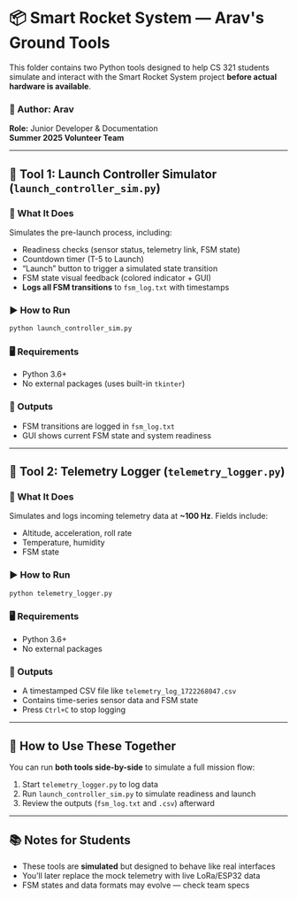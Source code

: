 
# 📦 Smart Rocket System — Arav's Ground Tools

This folder contains two Python tools designed to help CS 321 students simulate and interact with the Smart Rocket System project **before actual hardware is available**.

### 👤 Author: Arav  
**Role:** Junior Developer & Documentation  
**Summer 2025 Volunteer Team**

---

## 🚀 Tool 1: Launch Controller Simulator (`launch_controller_sim.py`)

### 🔧 What It Does
Simulates the pre-launch process, including:
- Readiness checks (sensor status, telemetry link, FSM state)
- Countdown timer (T-5 to Launch)
- “Launch” button to trigger a simulated state transition
- FSM state visual feedback (colored indicator + GUI)
- **Logs all FSM transitions** to `fsm_log.txt` with timestamps

### ▶️ How to Run
```bash
python launch_controller_sim.py
```

### 🖥️ Requirements
- Python 3.6+
- No external packages (uses built-in `tkinter`)

### 📄 Outputs
- FSM transitions are logged in `fsm_log.txt`
- GUI shows current FSM state and system readiness

---

## 📡 Tool 2: Telemetry Logger (`telemetry_logger.py`)

### 🔧 What It Does
Simulates and logs incoming telemetry data at **~100 Hz**. Fields include:
- Altitude, acceleration, roll rate
- Temperature, humidity
- FSM state

### ▶️ How to Run
```bash
python telemetry_logger.py
```

### 🖥️ Requirements
- Python 3.6+
- No external packages

### 📄 Outputs
- A timestamped CSV file like `telemetry_log_1722268047.csv`
- Contains time-series sensor data and FSM state
- Press `Ctrl+C` to stop logging

---

## 🧪 How to Use These Together
You can run **both tools side-by-side** to simulate a full mission flow:
1. Start `telemetry_logger.py` to log data
2. Run `launch_controller_sim.py` to simulate readiness and launch
3. Review the outputs (`fsm_log.txt` and `.csv`) afterward

---

## 📚 Notes for Students
- These tools are **simulated** but designed to behave like real interfaces
- You’ll later replace the mock telemetry with live LoRa/ESP32 data
- FSM states and data formats may evolve — check team specs
